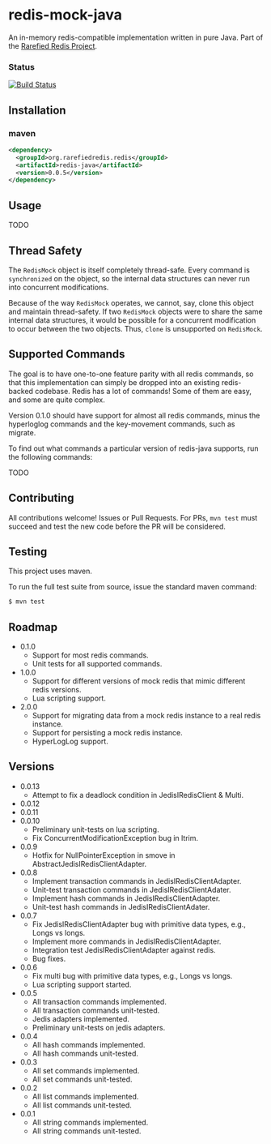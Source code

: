 # redis-mock-java
An in-memory redis-compatible implementation written in pure Java. Part of the [Rarefied Redis Project](http://wilkenstein.github.io/rarefied-redis/).

### Status
[![Build Status](https://travis-ci.org/wilkenstein/redis-mock-java.svg?branch=master)](https://travis-ci.org/wilkenstein/redis-mock-java)

## Installation

### maven

````xml
<dependency>
  <groupId>org.rarefiedredis.redis</groupId>
  <artifactId>redis-java</artifactId>
  <version>0.0.5</version>
</dependency>
````

## Usage

TODO

## Thread Safety

The `RedisMock` object is itself completely thread-safe. Every command is `synchronized` on
the object, so the internal data structures can never run into concurrent modifications.

Because of the way `RedisMock` operates, we cannot, say, clone this object and maintain thread-safety.
If two `RedisMock` objects were to share the same internal data structures, it would be possible
for a concurrent modification to occur between the two objects. Thus, `clone` is unsupported on
`RedisMock`.

## Supported Commands

The goal is to have one-to-one feature parity with all redis commands, so that this implementation can simply be dropped into an existing redis-backed codebase. Redis has a lot of commands! Some of them are easy, and some are quite complex.

Version 0.1.0 should have support for almost all redis commands, minus the hyperloglog commands and the key-movement commands, such as migrate.

To find out what commands a particular version of redis-java supports, run the following commands:

TODO

## Contributing

All contributions welcome! Issues or Pull Requests. For PRs, `mvn test` must
succeed and test the new code before the PR will be considered.

## Testing

This project uses maven.

To run the full test suite from source, issue the standard maven command:

````bash
$ mvn test
````

## Roadmap

* 0.1.0
  - Support for most redis commands.
  - Unit tests for all supported commands.
* 1.0.0
  - Support for different versions of mock redis that mimic different
    redis versions.
  - Lua scripting support.
* 2.0.0
  - Support for migrating data from a mock redis instance to a real
    redis instance.
  - Support for persisting a mock redis instance.
  - HyperLogLog support.

## Versions

* 0.0.13
  - Attempt to fix a deadlock condition in JedisIRedisClient & Multi.
* 0.0.12
* 0.0.11
* 0.0.10
  - Preliminary unit-tests on lua scripting.
  - Fix ConcurrentModificationException bug in ltrim.
* 0.0.9
  - Hotfix for NullPointerException in smove in AbstractJedisIRedisClientAdapter.
* 0.0.8
  - Implement transaction commands in JedisIRedisClientAdapter.
  - Unit-test transaction commands in JedisIRedisClientAdater.
  - Implement hash commands in JedisIRedisClientAdapter.
  - Unit-test hash commands in JedisIRedisClientAdater.
* 0.0.7
  - Fix JedisIRedisClientAdapter bug with primitive data types, e.g., Longs vs longs.
  - Implement more commands in JedisIRedisClientAdapter.
  - Integration test JedisIRedisClientAdapter against redis.
  - Bug fixes.
* 0.0.6
  - Fix multi bug with primitive data types, e.g., Longs vs longs.
  - Lua scripting support started.
* 0.0.5
  - All transaction commands implemented.
  - All transaction commands unit-tested.
  - Jedis adapters implemented.
  - Preliminary unit-tests on jedis adapters.
* 0.0.4
  - All hash commands implemented.
  - All hash commands unit-tested.
* 0.0.3
  - All set commands implemented.
  - All set commands unit-tested.
* 0.0.2
  - All list commands implemented.
  - All list commands unit-tested. 
* 0.0.1
  - All string commands implemented.
  - All string commands unit-tested.